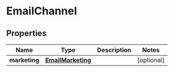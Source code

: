 
# EmailChannel

## Properties
| Name | Type | Description | Notes |
| ------------ | ------------- | ------------- | ------------- |
| **marketing** | [**EmailMarketing**](EmailMarketing.md) |  |  [optional] |



